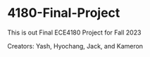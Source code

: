 # 4180-Final-Project
This is out Final ECE4180 Project for Fall 2023

Creators: Yash, Hyochang, Jack, and Kameron
